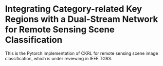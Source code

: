 # Integrating Category-related Key Regions with a Dual-Stream Network for Remote Sensing Scene Classification
This is the Pytorch implementation of CKRL for remote sensing scene image classification, which is under reviewing in IEEE TGRS.
